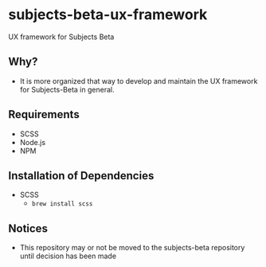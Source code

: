 # subjects-beta-ux-framework
UX framework for Subjects Beta

## Why?

- It is more organized that way to develop and maintain the UX framework for Subjects-Beta 
  in general. 




## Requirements

- SCSS 
- Node.js
- NPM



## Installation of Dependencies

- SCSS
  - `brew install scss`

## Notices

- This repository may or not be moved to the subjects-beta repository until decision has 
  been made
